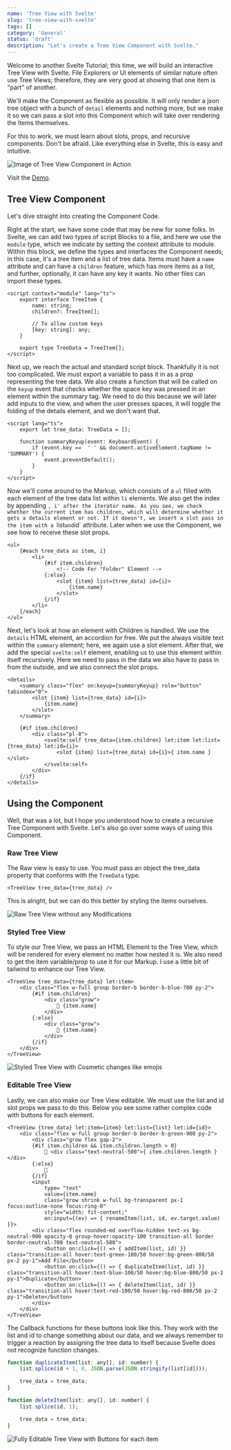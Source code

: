```yaml
---
name: 'Tree View with Svelte'
slug: 'tree-view-with-svelte'
tags: []
category: 'General'
status: 'draft'
description: "Let's create a Tree View Component with Svelte."
---
```


Welcome to another Svelte Tutorial; this time, we will build an interactive Tree View with Svelte. File Explorers or UI elements of similar nature often use Tree Views; therefore, they are very good at showing that one item is "part" of another.

We'll make the Component as flexible as possible. It will only render a json tree object with a bunch of `detail` elements and nothing more, but we make it so we can pass a slot into this Component which will take over rendering the Items themselves. 

For this to work, we must learn about slots, props, and recursive components. Don't be afraid. Like everything else in Svelte, this is easy and intuitive.

![Image of Tree View Component in Action](https://github.com/Maximinodotpy/articles/blob/main/043%20-%20Tree%20View%20with%20Svelte/_blog/screenshot.png?raw=true)

Visit the [Demo](https://demos.maximmaeder.com/d/tree-view-with-svelte/index.html).

## Tree View Component

Let's dive straight into creating the Component Code.

Right at the start, we have some code that may be new for some folks. In Svelte, we can add two types of script Blocks to a file, and here we use the `module` type, which we indicate by setting the context attribute to module. Within this block, we define the types and interfaces the Component needs; in this case, it's a tree item and a list of tree data. Items must have a `name` attribute and can have a `children` feature, which has more items as a list, and further, optionally, it can have any key it wants. No other files can import these types.

```svelte
<script context="module" lang="ts">
    export interface TreeItem {
        name: string;
        children?: TreeItem[];

        // To allow custom keys
        [key: string]: any;
    }

    export type TreeData = TreeItem[];
</script>
```

Next up, we reach the actual and standard script block. Thankfully it is not too complicated. We must export a variable to pass it in as a prop representing the tree data. We also create a function that will be called on the `keyup` event that checks whether the space key was pressed in an element within the summary tag. We need to do this because we will later add inputs to the view, and when the user presses spaces, it will toggle the folding of the details element, and we don't want that.

```svelte
<script lang="ts">
    export let tree_data: TreeData = [];

    function summaryKeyup(event: KeyboardEvent) {
        if (event.key ==  ' ' && document.activeElement.tagName != 'SUMMARY') {
            event.preventDefault();
        }
    }
</script>
```

Now we'll come around to the Markup, which consists of a `ul` filled with each element of the tree data list within `li` elements. We also get the index by appending `, i' after the iterator name. As you see, we check whether the current item has children, which will determine whether it gets a details element or not. If it doesn't, we insert a slot pass in the item with a `list` and `id` attribute. Later when we use the Component, we see how to receive these slot props.

```svelte
<ul>
    {#each tree_data as item, i}
        <li>
            {#if item.children}
                <!-- Code For "Folder" Element -->
            {:else}
                <slot {item} list={tree_data} id={i}>
                    {item.name}
                </slot>
            {/if}
        </li>
    {/each}
</ul>
```

Next, let's look at how an element with Children is handled. We use the `details` HTML element, an accordion for free. We put the always visible text within the `summary` element; here, we again use a slot element. After that, we add the special `svelte:self` element, enabling us to use this element within itself recursively. Here we need to pass in the data we also have to pass in from the outside, and we also connect the slot props.

```svelte
<details>
    <summary class="flex" on:keyup={summaryKeyup} role="button" tabindex="0">
        <slot {item} list={tree_data} id={i}>
            {item.name}
        </slot>
    </summary>

    {#if item.children}
        <div class="pl-8">
            <svelte:self tree_data={item.children} let:item let:list={tree_data} let:id={i}>
                <slot {item} list={tree_data} id={i}>{ item.name }</slot>
            </svelte:self>
        </div>
    {/if}
</details>
```

## Using the Component

Well, that was a lot, but I hope you understood how to create a recursive Tree Component with Svelte. Let's also go over some ways of using this Component.

### Raw Tree View

The Raw view is easy to use. You must pass an object the tree_data property that conforms with the `TreeData` type.

```svelte
<TreeView tree_data={tree_data} />
```

This is alright, but we can do this better by styling the items ourselves.

![Raw Tree View without any Modifications](https://i.imgur.com/4KENp7l.png)


### Styled Tree View

To style our Tree View, we pass an HTML Element to the Tree View, which will be rendered for every element no matter how nested it is. We also need to get the item variable/prop to use it for our Markup. I use a little bit of tailwind to enhance our Tree View.

```svelte
<TreeView tree_data={tree_data} let:item>
    <div class="flex w-full group border-b border-b-blue-700 py-2">
        {#if item.children}
            <div class="grow">
                📁 {item.name}
            </div>
        {:else}
            <div class="grow">
                📝 {item.name}
            </div>
        {/if}
    </div>
</TreeView>
```

![Styled Tree View with Cosmetic changes like emojis](https://i.imgur.com/B8EFFGu.png)

### Editable Tree View

Lastly, we can also make our Tree View editable. We must use the list and id slot props we pass to do this. Below you see some rather complex code with buttons for each element.

```svelte
<TreeView {tree_data} let:item={item} let:list={list} let:id={id}>
    <div class="flex w-full group border-b border-b-green-900 py-2">
        <div class="grow flex gap-2">
        {#if item.children && item.children.length > 0}
            📁 <div class="text-neutral-500">{ item.children.length }</div>
        {:else}
            📄
        {/if}
        <input
            type= "text"
            value={item.name}
            class="grow shrink w-full bg-transparent px-1 focus:outline-none focus:ring-0"
            style="width: fit-content;"
            on:input={(ev) => { renameItem(list, id, ev.target.value) }}>
        <div class="flex rounded-md overflow-hidden text-xs bg-neutral-900 opacity-0 group-hover:opacity-100 transition-all border border-neutral-700 text-neutral-500">
            <button on:click={() => { addItem(list, id) }} class="transition-all hover:text-green-100/50 hover:bg-green-800/50 px-2 py-1">Add File</button>
            <button on:click={() => { duplicateItem(list, id) }} class="transition-all hover:text-blue-100/50 hover:bg-blue-800/50 px-2 py-1">Duplicate</button>
            <button on:click={() => { deleteItem(list, id) }} class="transition-all hover:text-red-100/50 hover:bg-red-800/50 px-2 py-1">Delete</button>
        </div>
    </div>
</TreeView>
```

The Callback functions for these buttons look like this. They work with the list and id to change something about our data, and we always remember to trigger a reaction by assigning the tree data to itself because Svelte does not recognize function changes.

```js
function duplicateItem(list: any[], id: number) {
    list.splice(id + 1, 0, JSON.parse(JSON.stringify(list[id])));

    tree_data = tree_data;
}

function deleteItem(list: any[], id: number) {
    list.splice(id, 1);

    tree_data = tree_data;
}
```

![Fully Editable Tree View with Buttons for each item](https://i.imgur.com/RYiljjc.png)
